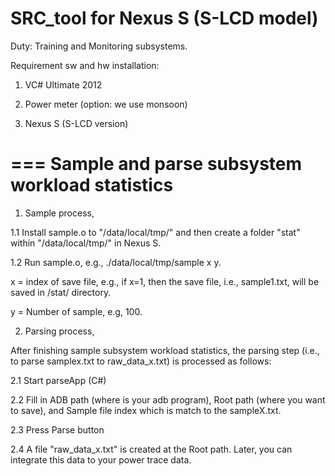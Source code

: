 SRC_tool for Nexus S (S-LCD model)
========

Duty: Training and Monitoring subsystems.

Requirement sw and hw installation:

1) VC# Ultimate 2012

2) Power meter (option: we use monsoon)

3) Nexus S (S-LCD version)

===
Sample and parse subsystem workload statistics
===

1. Sample process,

1.1 Install sample.o to "/data/local/tmp/" and then create a folder "stat" within "/data/local/tmp/" in Nexus S.

1.2 Run sample.o, e.g., ./data/local/tmp/sample x y.

x = index of save file, e.g., if x=1, then the save file, i.e., sample1.txt, will be saved in /stat/ directory.

y = Number of sample, e.g, 100.

2. Parsing process,

After finishing sample subsystem workload statistics, the parsing step (i.e., to parse samplex.txt to raw_data_x.txt) is processed as follows:

2.1 Start parseApp (C#)

2.2 Fill in ADB path (where is your adb program), Root path (where you want to save), and Sample file index which is match to the sampleX.txt.

2.3 Press Parse button

2.4 A file "raw_data_x.txt" is created at the Root path. Later, you can integrate this data to your power trace data.
